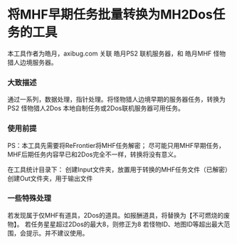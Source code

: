 # 将MHF早期任务批量转换为MH2Dos任务的工具 #

本工具作者为皓月，axibug.com
关联 皓月PS2 联机服务器，和 皓月MHF 怪物猎人边境服务器。

### 大致描述 ###

通过一系列，数据处理，指针处理。将怪物猎人边境早期的服务器任务，转换为PS2 怪物猎人2Dos 本地自制任务或2Dos联机服务器可用任务。

### 使用前提 ###

PS：本工具先需要将ReFrontier将MHF任务解密；
尽可能只用MHF早期任务，MHF后期任务内容早已和2Dos完全不一样，转换将没有意义。

在工具统计目录下：
创建Input文件夹，放置用于转换的MHF任务文件（已解密）
创建Out文件夹，用于输出文件

### 一些特殊处理 ###

若发现属于仅MHF有道具，2Dos的道具。如报酬道具，将替换为【不可燃烧的废物】。
若任务星星超过2Dos的最大8，则修正为8
若怪物ID、地图ID等超出最大范围，会提示。并不建议使用。